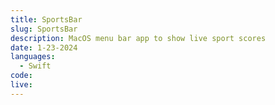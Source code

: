 ```yaml
---
title: SportsBar
slug: SportsBar
description: MacOS menu bar app to show live sport scores
date: 1-23-2024
languages:
  - Swift
code:
live:
---
```

